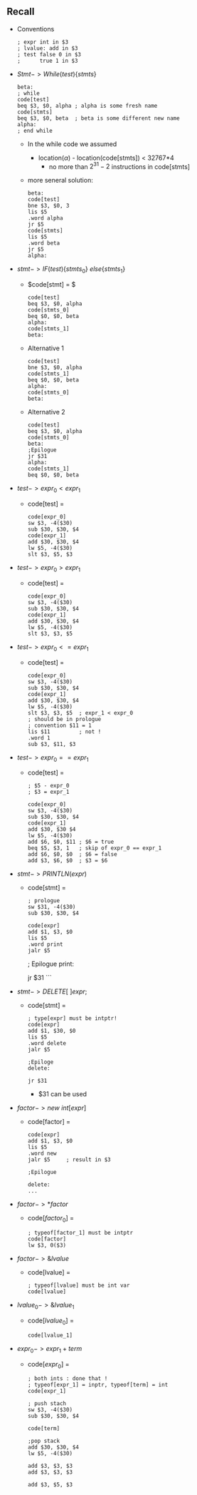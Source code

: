 ## Recall

- Conventions

  ```assembly
  ; expr int in $3
  ; lvalue: add in $3
  ; test false 0 in $3
  ;      true 1 in $3
  ```

- $Stmt->While(test)\{stmts\}$

  ```assembly
  beta:
  ; while
  code[test]
  beq $3, $0, alpha	; alpha is some fresh name
  code[stmts]
  beq $3, $0, beta	; beta is some different new name
  alpha:
  ; end while
  ```

  - In the while code we assumed

    - location($\alpha$) - location(code[stmts]) < 32767*4
      - no more than $2^{31} -2$ instructions in code[stmts]

  - more seneral solution:

    ```assembly
    beta:
    code[test]
    bne $3, $0, 3
    lis $5
    .word alpha
    jr $5
    code[stmts]
    lis $5
    .word beta
    jr $5
    alpha:
    ```

- $stmt->IF(test)\{stmts_0\}\ else\{stmts_1\}$

  - $code[stmt] = $

    ```assembly
    code[test]
    beq $3, $0, alpha
    code[stmts_0]
    beq $0, $0, beta
    alpha:
    code[stmts_1]
    beta:
    ```

  - Alternative 1

    ```assembly
    code[test]
    bne $3, $0, alpha
    code[stmts_1]
    beq $0, $0, beta
    alpha:
    code[stmts_0]
    beta:
    ```

  - Alternative 2

    ```assembly
    code[test]
    beq $3, $0, alpha
    code[stmts_0]
    beta:
    ;Epilogue
    jr $31
    alpha:
    code[stmts_1]
    beq $0, $0, beta
    ```

- $test->expr_0 < expr_1$

  - code[test] = 

    ```assembly
    code[expr_0]
    sw $3, -4($30)
    sub $30, $30, $4
    code[expr_1]
    add $30, $30, $4
    lw $5, -4($30)
    slt $3, $5, $3
    ```

- $test->expr_0 > expr_1$

  - code[test] = 

    ```assembly
    code[expr_0]
    sw $3, -4($30)
    sub $30, $30, $4
    code[expr_1]
    add $30, $30, $4
    lw $5, -4($30)
    slt $3, $3, $5
    ```

- $test->expr_0 <= expr_1$

  - code[test] = 

    ```assembly
    code[expr_0]
    sw $3, -4($30)
    sub $30, $30, $4
    code[expr_1]
    add $30, $30, $4
    lw $5, -4($30)
    slt $3, $3, $5	; expr_1 < expr_0
    ; should be in prologue
    ; convention $11 = 1
    lis $11			; not !
    .word 1
    sub $3, $11, $3
    ```

- $test->expr_0 == expr_1$

  - code[test] = 

    ```assembly
    ; $5 - expr_0
    ; $3 = expr_1

    code[expr_0]
    sw $3, -4($30)
    sub $30, $30, $4
    code[expr_1]
    add $30, $30 $4
    lw $5, -4($30)
    add $6, $0, $11	; $6 = true
    beq $5, $3, 1	; skip of expr_0 == expr_1
    add $6, $0, $0	; $6 = false
    add $3, $6, $0	; $3 = $6
    ```

- $stmt -> PRINTLN(expr)$

  - code[stmt] =

    ```assembly
    ; prologue
    sw $31, -4($30)
    sub $30, $30, $4

    code[expr]
    add $1, $3, $0
    lis $5
    .word print
    jalr $5
    ```


    ; Epilogue
    print:
    
    jr $31
    ​```

- $stmt->DELETE[\ ] expr;$

  - code[stmt] = 

    ```assembly
    ; type[expr] must be intptr!
    code[expr]
    add $1, $30, $0
    lis $5
    .word delete
    jalr $5

    ;Epiloge
    delete:

    jr $31
    ```

    - $31 can be used

- $factor->new\  int[expr]$

  - code[factor] = 

    ```assembly
    code[expr]
    add $1, $3, $0
    lis $5
    .word new
    jalr $5		; result in $3

    ;Epilogue

    delete:
    ...
    ```

- $factor->*factor$

  - code[$factor_0$] = 

    ```assembly
    ; typeof[factor_1] must be intptr
    code[factor]
    lw $3, 0($3)
    ```

- $factor->\&lvalue$

  - code[lvalue] = 

    ```assembly
    ; typeof[lvalue] must be int var
    code[lvalue]
    ```

- $lvalue_0->\& lvalue_1$

  - code[$lvalue_0$] = 

    ```assembly
    code[lvalue_1]
    ```

- $expr_0->expr_1 + term$

  - code[$expr_0$] = 

    ```assembly
    ; both ints : done that !
    ; typeof[expr_1] = inptr, typeof[term] = int
    code[expr_1]

    ; push stach
    sw $3, -4($30)
    sub $30, $30, $4

    code[term]

    ;pop stack
    add $30, $30, $4
    lw $5, -4($30)

    add $3, $3, $3
    add $3, $3, $3

    add $3, $5, $3
    ```

    ​